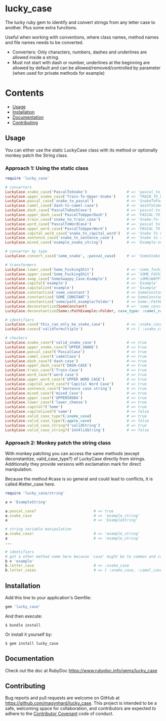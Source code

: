 # lucky_case

The lucky ruby gem to identify and convert strings from any letter case to another. Plus some extra functions.

Useful when working with conventions, where class names, method names and file names needs to be converted.

* Converters: Only characters, numbers, dashes and underlines are allowed inside a string.
* Must not start with dash or number, underlines at the beginning are allowed by default and can be allowed/removed/controlled by parameter (when used for private methods for example)




# Contents

* [Usage](#usage)
* [Installation](#installation)
* [Documentation](#documentation)
* [Contributing](#contributing)




<a name="usage"></a>
## Usage

You can either use the static LuckyCase class with its method or optionally monkey patch the String class.

### Approach 1: Using the static class
```ruby
require 'lucky_case'

# converters
LuckyCase.snake_case('PascalToSnake')                  # => 'pascal_to_snake'
LuckyCase.upper_snake_case('Train-To-Upper-Snake')     # => 'TRAIN_TO_UPPER_SNAKE'
LuckyCase.pascal_case('snake_to_pascal')               # => 'SnakeToPascal'
LuckyCase.camel_case('dash-to-camel-case')             # => 'dashToCamelCase'
LuckyCase.dash_case('PascalToDashCase')                # => 'pascal-to-dash-case'
LuckyCase.upper_dash_case('PascalToUpperDash')         # => 'PASCAL-TO-UPPER-DASH'
LuckyCase.train_case('snake_to_train_case')            # => 'Snake-To-Train-Case'
LuckyCase.word_case('PascalToWordCase')                # => 'pascal to word case'
LuckyCase.upper_word_case('PascalToUpperWord')         # => 'PASCAL TO UPPER WORD'
LuckyCase.capital_word_case('snake_to_capital_word')   # => 'Snake To Capital Word'
LuckyCase.sentence_case('snake_to_sentence_case')      # => 'Snake to sentence case'
LuckyCase.mixed_case('example_snake_string')           # => 'Example-snake_STRING'

# converter by type
LuckyCase.convert_case('some_snake', :pascal_case)     # => 'SomeSnake'

# transformers
LuckyCase.lower_case('Some_FuckingShit')               # => 'some_fuckingshit'
LuckyCase.upper_case('Some_FuckingShit')               # => 'SOME_FUCKINGSHIT'
LuckyCase.swap_case('SomeSwappy_Case-Example')         # => 'sOMEsWAPPY-cASE_eXAMPLE'
LuckyCase.capital('example')                           # => 'Example'
LuckyCase.capitalize('example')                        # => 'Example'
LuckyCase.constantize('some_constant')                 # => SomeConstant
LuckyCase.constantize('SOME_CONSTANT')                 # => SomeConstant
LuckyCase.constantize('some/path_example/folder')      # => Some::PathExample::Folder
LuckyCase.deconstantize(SomeConstant)                  # => 'some_constant'
LuckyCase.deconstantize(Some::PathExample::Folder, case_type: :camel_case)     # => 'some/pathExample/folder'

# identifiers
LuckyCase.case('this_can_only_be_snake_case')          # => :snake_case
LuckyCase.cases('validformultiple')                    # => [ :snake_case, :camel_case, :dash_case, :word_case ]

# checkers
LuckyCase.snake_case?('valid_snake_case')              # => true
LuckyCase.upper_snake_case?('UPPER_SNAKE')             # => true
LuckyCase.pascal_case?('PascalCase')                   # => true
LuckyCase.camel_case?('camelCase')                     # => true
LuckyCase.dash_case?('dash-case')                      # => true
LuckyCase.upper_dash_case?('DASH-CASE')                # => true
LuckyCase.train_case?('Train-Case')                    # => true
LuckyCase.word_case?('word case')                      # => true
LuckyCase.upper_word_case?('UPPER WORD CASE')          # => true
LuckyCase.capital_word_case?('Capital Word Case')      # => true
LuckyCase.sentence_case?('Sentence case string')       # => true
LuckyCase.mixed_case?('mixed_Case')                    # => true
LuckyCase.upper_case?('UPPER50984')                    # => true
LuckyCase.lower_case?('lower_cheese')                  # => true
LuckyCase.capital?('Some')                             # => true
LuckyCase.capitalized?('some')                         # => false
LuckyCase.valid_case_type?(:snake_case)                # => true
LuckyCase.valid_case_type?(:apple_case)                # => false
LuckyCase.valid_case_string?('validString')            # => true
LuckyCase.valid_case_string?('1nV4lid$tring')          # => false
```

### Approach 2: Monkey patch the string class

With monkey patching you can access the same methods (except deconstantize, valid_case_type?) of LuckyCase directly from strings.
Additionally they provide versions with exclamation mark for direct manipulation.

Because the method #case is so general and could lead to conflicts, it is called #letter_case here.

```ruby
require 'lucky_case/string'

a = 'ExampleString'

a.pascal_case?                          # => true
a.snake_case                            # => 'example_string'
a                                       # => 'ExampleString'

# string variable manipulation
a.snake_case!                           # => 'example_string'
a                                       # => 'example_string'
...

# identifiers
# got a other method name here because 'case' might be to common and cause conflicts
b = 'example'
b.letter_case                           # => :snake_case
b.letter_cases                          # => [ :snake_case, :camel_case, :dash_case, :word_case ]
```





<a name="installation"></a>
## Installation

Add this line to your application's Gemfile:

```ruby
gem 'lucky_case'
```

And then execute:

    $ bundle install

Or install it yourself by:

    $ gem install lucky_case




  
<a name="documentation"></a>    
## Documentation
Check out the doc at RubyDoc
<a href="https://www.rubydoc.info/gems/lucky_case">https://www.rubydoc.info/gems/lucky_case</a>





<a name="contributing"></a>    
## Contributing

Bug reports and pull requests are welcome on GitHub at https://github.com/magynhard/lucky_case. This project is intended to be a safe, welcoming space for collaboration, and contributors are expected to adhere to the [Contributor Covenant](http://contributor-covenant.org) code of conduct.

